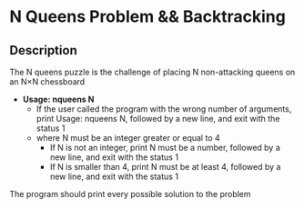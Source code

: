 # N Queens Problem && Backtracking

## Description
The N queens puzzle is the challenge of placing N non-attacking queens on an N×N chessboard
- **Usage: nqueens N**
    - If the user called the program with the wrong number of arguments, print Usage: nqueens N, followed by a new line, and exit with the status 1
    - where N must be an integer greater or equal to 4
        - If N is not an integer, print N must be a number, followed by a new line, and exit with the status 1
        - If N is smaller than 4, print N must be at least 4, followed by a new line, and exit with the status 1

The program should print every possible solution to the problem